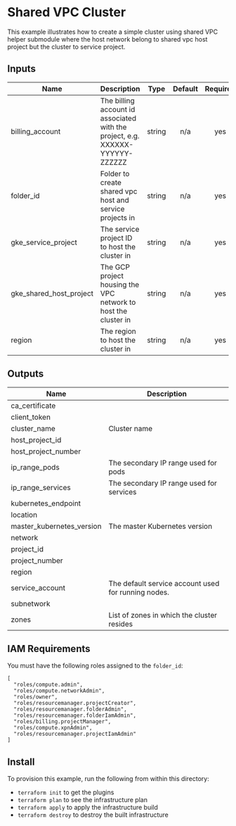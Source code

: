 # Shared VPC Cluster

This example illustrates how to create a simple cluster using shared VPC helper submodule
where the host network belong to shared vpc host project but the cluster to service project.

<!-- BEGINNING OF PRE-COMMIT-TERRAFORM DOCS HOOK -->
## Inputs

| Name | Description | Type | Default | Required |
|------|-------------|:----:|:-----:|:-----:|
| billing\_account | The billing account id associated with the project, e.g. XXXXXX-YYYYYY-ZZZZZZ | string | n/a | yes |
| folder\_id | Folder to create shared vpc host and service projects in | string | n/a | yes |
| gke\_service\_project | The service project ID to host the cluster in | string | n/a | yes |
| gke\_shared\_host\_project | The GCP project housing the VPC network to host the cluster in | string | n/a | yes |
| region | The region to host the cluster in | string | n/a | yes |

## Outputs

| Name | Description |
|------|-------------|
| ca\_certificate |  |
| client\_token |  |
| cluster\_name | Cluster name |
| host\_project\_id |  |
| host\_project\_number |  |
| ip\_range\_pods | The secondary IP range used for pods |
| ip\_range\_services | The secondary IP range used for services |
| kubernetes\_endpoint |  |
| location |  |
| master\_kubernetes\_version | The master Kubernetes version |
| network |  |
| project\_id |  |
| project\_number |  |
| region |  |
| service\_account | The default service account used for running nodes. |
| subnetwork |  |
| zones | List of zones in which the cluster resides |

<!-- END OF PRE-COMMIT-TERRAFORM DOCS HOOK -->

## IAM Requirements

You must have the following roles assigned to the `folder_id`:

```hcl
[
  "roles/compute.admin",
  "roles/compute.networkAdmin",
  "roles/owner",
  "roles/resourcemanager.projectCreator",
  "roles/resourcemanager.folderAdmin",
  "roles/resourcemanager.folderIamAdmin",
  "roles/billing.projectManager",
  "roles/compute.xpnAdmin",
  "roles/resourcemanager.projectIamAdmin"
]
```

## Install

To provision this example, run the following from within this directory:
- `terraform init` to get the plugins
- `terraform plan` to see the infrastructure plan
- `terraform apply` to apply the infrastructure build
- `terraform destroy` to destroy the built infrastructure
